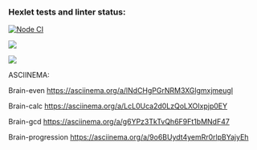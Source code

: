 ### Hexlet tests and linter status:

[![Node CI](https://github.com/Ignatii1/frontend-project-lvl1/actions/workflows/Linter.yml/badge.svg?event=push)](https://github.com/Ignatii1/frontend-project-lvl1/actions/workflows/Linter.yml)

<a href="https://codeclimate.com/github/Ignatii1/frontend-project-lvl1/maintainability"><img src="https://api.codeclimate.com/v1/badges/dafc09d74becd494e9b0/maintainability" /></a>

<a href="https://codeclimate.com/github/codeclimate/codeclimate/test_coverage"><img src="https://api.codeclimate.com/v1/badges/a99a88d28ad37a79dbf6/test_coverage" /></a>

ASCIINEMA:

Brain-even https://asciinema.org/a/lNdCHgPGrNRM3XGlgmxjmeugl

Brain-calc https://asciinema.org/a/LcL0Uca2d0LzQoLXOIxpjp0EY

Brain-gcd https://asciinema.org/a/g6YPz3TkTvQh6F9Ft1bMNdF47

Brain-progression https://asciinema.org/a/9o6BUydt4yemRr0rlpBYajyEh
